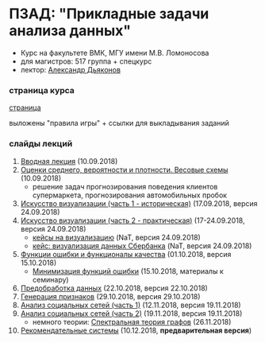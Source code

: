 # ПЗАД: "Прикладные задачи анализа данных"
* Курс на факультете ВМК, МГУ имени М.В. Ломоносова
* для магистров: 517 группа + спецкурс
* лектор: [Александр Дьяконов](https://dyakonov.org/ag/)

### страница курса
[страница](http://www.machinelearning.ru/wiki/index.php?title=%D0%90%D0%BB%D0%B3%D0%BE%D1%80%D0%B8%D1%82%D0%BC%D1%8B%2C_%D0%BC%D0%BE%D0%B4%D0%B5%D0%BB%D0%B8%2C_%D0%B0%D0%BB%D0%B3%D0%B5%D0%B1%D1%80%D1%8B_%28%D0%BA%D1%83%D1%80%D1%81_%D0%BB%D0%B5%D0%BA%D1%86%D0%B8%D0%B9%2C_%D0%AE.%D0%98._%D0%96%D1%83%D1%80%D0%B0%D0%B2%D0%BB%D0%B5%D0%B2%2C_%D0%90.%D0%93._%D0%94%D1%8C%D1%8F%D0%BA%D0%BE%D0%BD%D0%BE%D0%B2%29)

выложены "правила игры" + ссылки для выкладывания заданий

### слайды лекций


1. [Вводная лекция](PZAD2018_00_intro_02.pdf) (10.09.2018)
2. [Оценки среднего, вероятности и плотности. Весовые схемы](PZAD2018_01_probweights_06.pdf) (10.09.2018)
   + решение задач прогнозирования поведения клиентов супермаркета, прогнозирования автомобильных пробок
3. [Искусство визуализации (часть 1 - историческая)](PZAD2018_02_visualize_part1_11.pdf) (17.09.2018, версия 24.09.2018)
3. [Искусство визуализации (часть 2 - практическая)](PZAD2018_03_visualize_part2_14.pdf) (17-24.09.2018, версия 24.09.2018)
   + [кейсы на визуализацию](PZAD2018case_visual_03.pdf) (NaT, версия 24.09.2018)
   + [кейс: визуализация данных Сбербанка](PZAD2018case_sdsj_01.pdf) (NaT, версия 24.09.2018)
4. [Функции ошибки и функционалы качества](PZAD2018_04_errors_22.pdf) (01.10.2018, версия 15.10.2018)
   + [Минимизация функций ошибки](PZAD2018_05_minfunc_08.pdf) (15.10.2018, материалы к семинару)
5. [Предобработка данных](PZAD2018_09_datapreprocessing_15.pdf) (22.10.2018, версия 22.10.2018)
6. [Генерация признаков](PZAD2018_10_featureengineering_17.pdf) (29.10.2018, версия 29.10.2018)
7. [Анализ социальных сетей (часть 1)](PZAD2018_14_SNApart1_05.pdf) (12.11.2018, версия 19.11.2018)
8. [Анализ социальных сетей (часть 2)](PZAD2018_15_SNApart2_05.pdf) (19.11.2018, версия 19.11.2018)
   + немного теории: [Спектральная теория графов](PZAD2018_16_SGT_09.pdf)  (26.11.2018)
9. [Рекомендательные системы](PZAD2018_12_recsys_04.pdf) (10.12.2018, **предварительная версия**)

